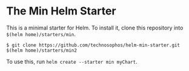 # The Min Helm Starter

This is a minimal starter for Helm. To install it, clone this repository
into `$(helm home)/starters/min`.

```console
$ git clone https://github.com/technosophos/helm-min-starter.git $(helm home)/starters/min2
```

To use this, run `helm create --starter min myChart`.
